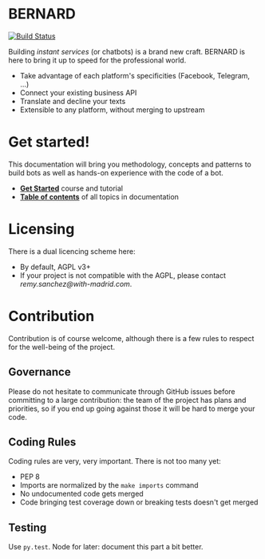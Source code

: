BERNARD
=======

[![Build Status](https://travis-ci.org/BernardFW/bernard.svg?branch=develop)](https://travis-ci.org/BernardFW/bernard)

Building *instant services* (or chatbots) is a brand new craft. BERNARD
is here to bring it up to speed for the professional world.

- Take advantage of each platform's specificities (Facebook, Telegram,
  ...)
- Connect your existing business API
- Translate and decline your texts
- Extensible to any platform, without merging to upstream

# Get started!

This documentation will bring you methodology, concepts and patterns to
build bots as well as hands-on experience with the code of a bot.

- **[Get Started](./doc/get-started/readme.md)** course and tutorial
- **[Table of contents](./doc/readme.md)** of all topics in
  documentation

# Licensing

There is a dual licencing scheme here:

- By default, AGPL v3+
- If your project is not compatible with the AGPL, please contact
  *<span>remy.sanchez</span>@with-madrid.com*.

# Contribution

Contribution is of course welcome, although there is a few rules to respect
for the well-being of the project.

## Governance

Please do not hesitate to communicate through GitHub issues before committing
to a large contribution: the team of the project has plans and priorities, so
if you end up going against those it will be hard to merge your code.

## Coding Rules

Coding rules are very, very important. There is not too many yet:

- PEP 8
- Imports are normalized by the `make imports` command
- No undocumented code gets merged
- Code bringing test coverage down or breaking tests doesn't get merged

## Testing

Use `py.test`. Node for later: document this part a bit better.

